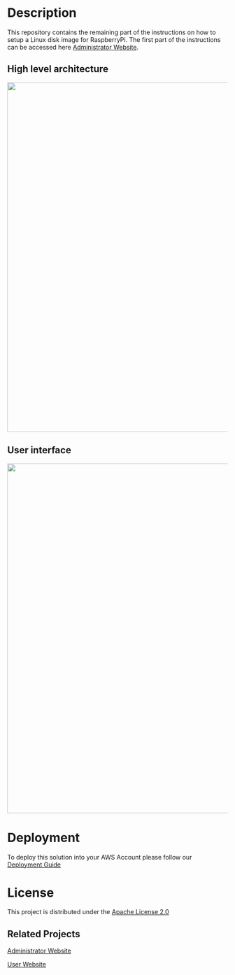 # Description

This repository contains the
remaining part of the instructions on how to setup a Linux disk image for RaspberryPi.
The first part of the instructions can be accessed here [Administrator Website](https://github.com/UBC-CIC/people-counting-with-aws-rekognition-Admin-Website).

## High level architecture

<img src="./images/diagram.png"  width="800"/>

## User interface

<img src="./images/UserInterface.png"  width="800"/>

# Deployment
To deploy this solution into your AWS Account please follow our [Deployment Guide](./docs/deployment.md)

# License
This project is distributed under the  [Apache License 2.0](https://github.com/UBC-CIC/vgh-covid-19-ct-model/blob/master/LICENSE) 

## Related Projects

[Administrator Website](https://github.com/UBC-CIC/people-counting-with-aws-rekognition-Admin-Website)

[User Website](https://github.com/UBC-CIC/people-counting-with-aws-rekognition-User-Website)